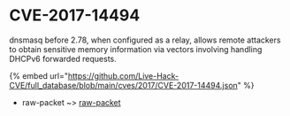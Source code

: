 # CVE-2017-14494

dnsmasq before 2.78, when configured as a relay, allows remote attackers to obtain sensitive memory information via vectors involving handling DHCPv6 forwarded requests.

{% embed url="https://github.com/Live-Hack-CVE/full_database/blob/main/cves/2017/CVE-2017-14494.json" %}


* raw-packet ~> [raw-packet](https://www.alice-snow.ru/2017/database/cve-2017-14494/raw-packet-raw-packet)